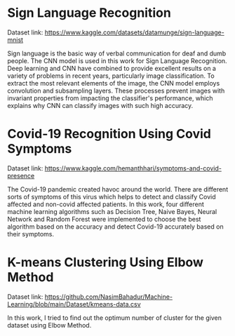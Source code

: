 # Sign Language Recognition
Dataset link: https://www.kaggle.com/datasets/datamunge/sign-language-mnist

Sign language is the basic way of verbal communication for deaf and dumb people. The CNN model is used in this work for Sign Language Recognition. Deep learning and CNN have combined to provide excellent results on a variety of problems in recent years, particularly image classification. To extract the most relevant elements of the image, the CNN model employs convolution and subsampling layers. These processes prevent images with invariant properties from impacting the classifier's performance, which explains why CNN can classify images with such high accuracy.

# Covid-19 Recognition Using Covid Symptoms
Dataset link: https://www.kaggle.com/hemanthhari/symptoms-and-covid-presence

The Covid-19 pandemic created havoc around the world. There are different sorts of symptoms of this virus which helps to detect and classify Covid affected and non-covid affected patients. In this work, four different machine learning algorithms such as Decision Tree, Naive Bayes, Neural Network and Random Forest were implemented to choose the best algorithm based on the accuracy and detect Covid-19 accurately based on their symptoms.

# K-means Clustering Using Elbow Method
Dataset link: https://github.com/NasimBahadur/Machine-Learning/blob/main/Dataset/kmeans-data.csv

In this work, I tried to find out the optimum number of cluster for the given dataset using Elbow Method.
